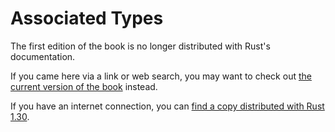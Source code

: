 # Associated Types

The first edition of the book is no longer distributed with Rust's documentation.

If you came here via a link or web search, you may want to check out [the current
version of the book](../ch19-03-advanced-traits.html#specifying-placeholder-types-in-trait-definitions-with-associated-types) instead.

If you have an internet connection, you can [find a copy distributed with
Rust
1.30](https://doc.rust-lang.org/1.30.0/book/first-edition/associated-types.html).
